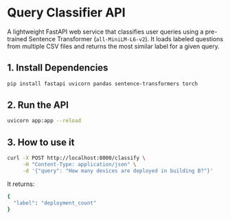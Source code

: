 # Query Classifier API

A lightweight FastAPI web service that classifies user queries using a pre-trained Sentence Transformer (`all-MiniLM-L6-v2`). It loads labeled questions from multiple CSV files and returns the most similar label for a given query.


## 1. Install Dependencies

```bash
pip install fastapi uvicorn pandas sentence-transformers torch
```

## 2. Run the API

```bash
uvicorn app:app --reload
```

## 3. How to use it

```bash
curl -X POST http://localhost:8000/classify \
     -H "Content-Type: application/json" \
     -d '{"query": "How many devices are deployed in building B?"}'
```

It returns:

```bash
{
  "label": "deployment_count"
}
```